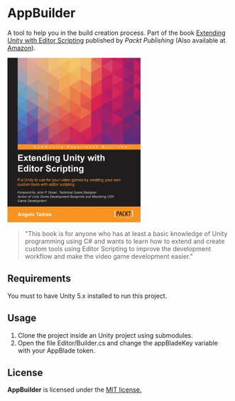 # AppBuilder 
A tool to help you in the build creation process. Part of the book [Extending Unity with Editor Scripting](https://www.packtpub.com/game-development/extending-unity-editor-scripting) published by *Packt Publishing* (Also available at [Amazon](https://www.amazon.com/Extending-Editor-Scripting-Angelo-Tadres/dp/1785281852)). 

<img src="BookCover.jpg" alt="Book Cover" width="300"/>

> "This book is for anyone who has at least a basic knowledge of Unity programming using C# and wants to learn how to extend and create custom tools using Editor Scripting to improve the development workflow and make the video game development easier." 

## Requirements

You must to have Unity 5.x installed to run this project.

## Usage

1. Clone the project inside an Unity project using submodules.
2. Open the file Editor/Builder.cs and change the appBladeKey variable with your AppBlade token.

## License

**AppBuilder** is licensed under the [MIT license.](https://raw.githubusercontent.com/angelotadres/AppBuilder/master/LICENSE)
